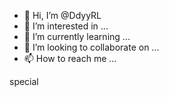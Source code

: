 - 👋 Hi, I’m @DdyyRL
- 👀 I’m interested in ...
- 🌱 I’m currently learning ...
- 💞️ I’m looking to collaborate on ...
- 📫 How to reach me ...

<!---
DdyyRL/DdyyRL is a ✨ special ✨ repository because its `README.md` (this file) appears on your GitHub profile.
You can click the Preview link to take a look at your changes.
---> special

